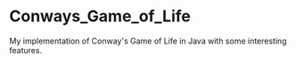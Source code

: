 Conways_Game_of_Life
====================

My implementation of Conway's Game of Life in Java with some interesting features.